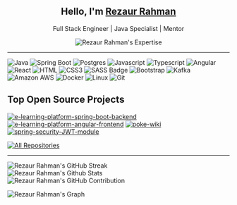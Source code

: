 <h2 align="center">Hello, I'm <b><a href="https://devrezaur.com" target="_blank">Rezaur Rahman</a></b></h2>

<p align="center">Full Stack Engineer | Java Specialist | Mentor</p>

<div align="center">
    <img src="https://readme-typing-svg.herokuapp.com/?lines=3.5%2B%20Years%20Experience%20In%20Java;Have%20Worked%20With%20Global%20Clients;Specialized%20In%20Microservice%20Architecture&center=true&width=500&height=45" alt="Rezaur Rahman's Expertise" />
</div>

<hr />

![Java](https://img.shields.io/badge/Java-FF4154?style=for-the-badge&labelColor=black&logo=openjdk&logoColor=FF4154)
![Spring Boot](https://img.shields.io/badge/SpringBoot-4EA94B?style=for-the-badge&labelColor=black&logo=spring&logoColor=4EA94B)
![Postgres](https://img.shields.io/badge/Postgres-2E7EEA?style=for-the-badge&labelColor=black&logo=postgresql&logoColor=2E7EEA)
![Javascript](https://img.shields.io/badge/Javascript-F0DB4F?style=for-the-badge&labelColor=black&logo=javascript&logoColor=F0DB4F)
![Typescript](https://img.shields.io/badge/Typescript-007acc?style=for-the-badge&labelColor=black&logo=typescript&logoColor=007acc)
![Angular](https://img.shields.io/badge/Angular-DD0031?style=for-the-badge&labelColor=black&logo=angular&logoColor=DD0031)
![React](https://img.shields.io/badge/-React-61DBFB?style=for-the-badge&labelColor=black&logo=react&logoColor=61DBFB)
![HTML](https://img.shields.io/badge/HTML5-E34F26?style=for-the-badge&labelColor=black&logo=html5&logoColor=E34F26)
![CSS3](https://img.shields.io/badge/CSS3-1572B6?style=for-the-badge&labelColor=black&logo=css3&logoColor=1572B6)
![SASS Badge](https://img.shields.io/badge/Sass-CC6699?style=for-the-badge&labelColor=black&logo=sass&logoColor=CC6699)
![Bootstrap](https://img.shields.io/badge/Bootstrap-563D7C?style=for-the-badge&labelColor=black&logo=bootstrap&logoColor=563D7C)
![Kafka](https://img.shields.io/badge/Kafka-F05032?style=for-the-badge&labelColor=black&logo=apache-kafka&logoColor=F05032)
![Amazon AWS](https://img.shields.io/badge/Amazon_AWS-FF4154?style=for-the-badge&labelColor=black&logo=amazonaws&logoColor=FF4154)
![Docker](https://img.shields.io/badge/Docker-092749?style=for-the-badge&labelColor=black&logo=docker&logoColor=06B6D4)
![Linux](https://img.shields.io/badge/Linux-F0DB4F?style=for-the-badge&labelColor=black&logo=linux&logoColor=F0DB4F)
![Git](https://img.shields.io/badge/Git-F05032?style=for-the-badge&labelColor=black&logo=git&logoColor=F05032)

## Top Open Source Projects

<div align="left">

[![e-learning-platform-spring-boot-backend](https://github-readme-stats.vercel.app/api/pin/?username=DevRezaur&repo=e-learning-platform-spring-boot-backend&border_color=7F3FBF&bg_color=0D1117&title_color=C9D1D9&text_color=8B949E&icon_color=7F3FBF)](https://github.com/DevRezaur/e-learning-platform-spring-boot-backend)
[![e-learning-platform-angular-frontend](https://github-readme-stats.vercel.app/api/pin/?username=DevRezaur&repo=e-learning-platform-angular-frontend&border_color=7F3FBF&bg_color=0D1117&title_color=C9D1D9&text_color=8B949E&icon_color=7F3FBF)](https://github.com/DevRezaur/e-learning-platform-angular-frontend)
[![poke-wiki](https://github-readme-stats.vercel.app/api/pin/?username=DevRezaur&repo=poke-wiki&border_color=7F3FBF&bg_color=0D1117&title_color=C9D1D9&text_color=8B949E&icon_color=7F3FBF)](https://github.com/DevRezaur/poke-wiki)
[![spring-security-JWT-module](https://github-readme-stats.vercel.app/api/pin/?username=DevRezaur&repo=spring-security-JWT-module&border_color=7F3FBF&bg_color=0D1117&title_color=C9D1D9&text_color=8B949E&icon_color=7F3FBF)](https://github.com/DevRezaur/spring-security-JWT-module)

</div>

<div align="left">
    <a href="https://github.com/DevRezaur?tab=repositories" target="_blank">
        <img title="All Repositories" src="https://img.shields.io/badge/-All%20Repos-2962FF?style=for-the-badge&logo=koding&logoColor=white" alt="All Repositories" />
    </a>
</div>

<hr/>

<div align="left">
    <img src="https://github-readme-streak-stats.herokuapp.com/?user=DevRezaur&theme=radical&border=7F3FBF&background=0D1117" alt="Rezaur Rahman's GitHub Streak" />
</div>

<div align="left">
    <img src="https://denvercoder1-github-readme-stats.vercel.app/api?username=DevRezaur&show_icons=true&count_private=true&theme=react&border_color=7F3FBF&bg_color=0D1117&title_color=F85D7F&icon_color=F8D866" alt="Rezaur Rahman's Github Stats" />
</div>

<div align="left">
    <img src="https://github-profile-summary-cards.vercel.app/api/cards/profile-details?username=DevRezaur&theme=radical" alt="Rezaur Rahman's GitHub Contribution" />
</div>

<div align="left">

![Rezaur Rahman's Graph](https://github-readme-activity-graph.vercel.app/graph?username=DevRezaur&custom_title=Rezaur%20Rahman's%20GitHub%20Activity%20Graph&bg_color=0D1117&color=7F3FBF&line=7F3FBF&point=7F3FBF&area_color=FFFFFF&title_color=FFFFFF&area=true)

</div>
